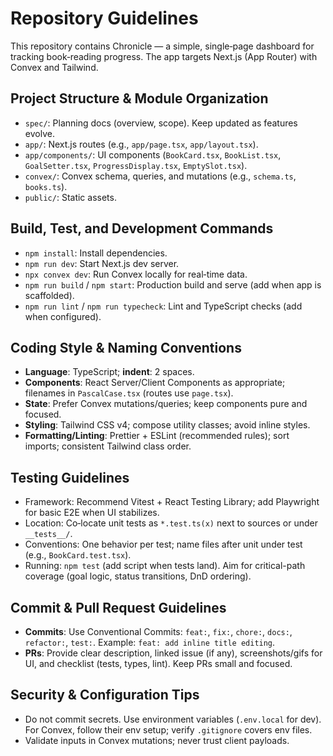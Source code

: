 # Repository Guidelines

This repository contains Chronicle — a simple, single‑page dashboard for tracking book‑reading progress. The app targets Next.js (App Router) with Convex and Tailwind.

## Project Structure & Module Organization
- `spec/`: Planning docs (overview, scope). Keep updated as features evolve.
- `app/`: Next.js routes (e.g., `app/page.tsx`, `app/layout.tsx`).
- `app/components/`: UI components (`BookCard.tsx`, `BookList.tsx`, `GoalSetter.tsx`, `ProgressDisplay.tsx`, `EmptySlot.tsx`).
- `convex/`: Convex schema, queries, and mutations (e.g., `schema.ts`, `books.ts`).
- `public/`: Static assets.

## Build, Test, and Development Commands
- `npm install`: Install dependencies.
- `npm run dev`: Start Next.js dev server.
- `npx convex dev`: Run Convex locally for real‑time data.
- `npm run build` / `npm start`: Production build and serve (add when app is scaffolded).
- `npm run lint` / `npm run typecheck`: Lint and TypeScript checks (add when configured).

## Coding Style & Naming Conventions
- **Language**: TypeScript; **indent**: 2 spaces.
- **Components**: React Server/Client Components as appropriate; filenames in `PascalCase.tsx` (routes use `page.tsx`).
- **State**: Prefer Convex mutations/queries; keep components pure and focused.
- **Styling**: Tailwind CSS v4; compose utility classes; avoid inline styles.
- **Formatting/Linting**: Prettier + ESLint (recommended rules); sort imports; consistent Tailwind class order.

## Testing Guidelines
- Framework: Recommend Vitest + React Testing Library; add Playwright for basic E2E when UI stabilizes.
- Location: Co‑locate unit tests as `*.test.ts(x)` next to sources or under `__tests__/`.
- Conventions: One behavior per test; name files after unit under test (e.g., `BookCard.test.tsx`).
- Running: `npm test` (add script when tests land). Aim for critical-path coverage (goal logic, status transitions, DnD ordering).

## Commit & Pull Request Guidelines
- **Commits**: Use Conventional Commits: `feat:`, `fix:`, `chore:`, `docs:`, `refactor:`, `test:`. Example: `feat: add inline title editing`.
- **PRs**: Provide clear description, linked issue (if any), screenshots/gifs for UI, and checklist (tests, types, lint). Keep PRs small and focused.

## Security & Configuration Tips
- Do not commit secrets. Use environment variables (`.env.local` for dev). For Convex, follow their env setup; verify `.gitignore` covers env files.
- Validate inputs in Convex mutations; never trust client payloads.
